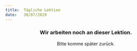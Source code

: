```yaml
---
title:  Tägliche Lektion
date:   30/07/2019
---
```


### <center>Wir arbeiten noch an dieser Lektion.</center>
<center>Bitte komme später zurück.</center>